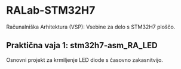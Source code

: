 # RALab-STM32H7
Računalniška Arhitektura (VSP): Vsebine za delo s STM32H7 ploščo.

## Praktična vaja 1: stm32h7-asm_RA_LED	
Osnovni projekt za krmiljenje LED diode s časovno zakasnitvijo.

